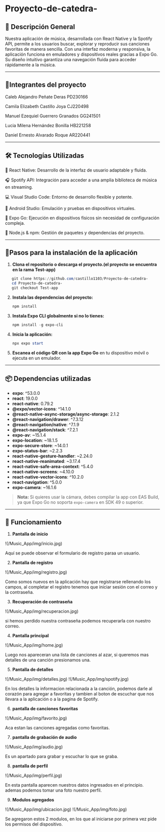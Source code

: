 # Proyecto-de-catedra-

<h2>📌 Descripción General</h2>

Nuestra aplicación de música, desarrollada con React Native y la Spotify API, permite a los usuarios buscar, explorar y reproducir sus canciones favoritas de manera sencilla. Con una interfaz moderna y responsiva, la aplicación funciona en emuladores y dispositivos reales gracias a Expo Go. Su diseño intuitivo garantiza una navegación fluida para acceder rápidamente a la música.

----------------------------------------------------------------------------------------------------

<h2>👥Integrantes del proyecto</h2>

Caleb Alejandro Peñate Deras       PD230166

Camila Elizabeth Castillo Joya     CJ220498

Manuel Ezequiel Guerrero Granados  GG241501

Lucia Milena Hernández Bonilla     HB221258

Daniel Ernesto Alvarado Roque      AR220441

---------------------------------------------------------------------------------------------------------------------------------------------

<h2>🛠️ Tecnologías Utilizadas</h2>

🎵 React Native: Desarrollo de la interfaz de usuario adaptable y fluida.

🎧 Spotify API: Integración para acceder a una amplia biblioteca de música en streaming.

💻 Visual Studio Code: Entorno de desarrollo flexible y potente.

📱 Android Studio: Emulación y pruebas en dispositivos virtuales.

🚀 Expo Go: Ejecución en dispositivos físicos sin necesidad de configuración compleja.

🔧 Node.js & npm: Gestión de paquetes y dependencias del proyecto.

-------------------------------------------------------------------------------------------------------------------

<h2>🚀Pasos para la instalación de la aplicación</h2>

1. **Clona el repositorio o descarga el proyecto.(el proyecto se encuentra en la rama Test-app)**

```powershell
   git clone https://github.com/castillo1103/Proyecto-de-catedra-
   cd Proyecto-de-catedra-
   git checkout Test-app
   ```

2. **Instala las dependencias del proyecto:**
   ```powershell
   npm install
   ```

3. **Instala Expo CLI globalmente si no lo tienes:**
   ```powershell
   npm install -g expo-cli
   ```

4. **Inicia la aplicación:**
   ```powershell
   npx expo start
   ```

5. **Escanea el código QR con la app Expo Go** en tu dispositivo móvil o ejecuta en un emulador.

---------------------------------------------------------------------------------------------------------------------------------------------

## 📦 Dependencias utilizadas

- **expo**: ^53.0.0
- **react**: 19.0.0
- **react-native**: 0.79.2
- **@expo/vector-icons**: ^14.1.0
- **@react-native-async-storage/async-storage**: 2.1.2
- **@react-navigation/drawer**: ^7.3.12
- **@react-navigation/native**: ^7.1.9
- **@react-navigation/stack**: ^7.2.1
- **expo-av**: ~15.1.4
- **expo-location**: ~18.1.5
- **expo-secure-store**: ~14.0.1
- **expo-status-bar**: ~2.2.3
- **react-native-gesture-handler**: ~2.24.0
- **react-native-reanimated**: ~3.17.4
- **react-native-safe-area-context**: ^5.4.0
- **react-native-screens**: ~4.10.0
- **react-native-vector-icons**: ^10.2.0
- **react-navigation**: ^5.0.0
- **expo-camera**: ~16.1.6

> **Nota:** Si quieres usar la cámara, debes compilar la app con EAS Build, ya que Expo Go no soporta `expo-camera` en SDK 49 o superior.

---------------------------------------------------------------------------------------------------------------------------------------------

## 📱 Funcionamiento

1. **Pantalla de inicio**

!(/Music_App/img/inicio.jpg)

Aquí se puede observar el formulario de registro paraa un usuario.

2. **Pantalla de registro**

!(/Music_App/img/registro.jpg)

Como somos nuevos en la aplicación hay que registrarse rellenando los campos, al completar el registro tenemos que iniciar sesión con el correo y la contraseña.

3. **Recuperación de contraseña**

!(/Music_App/img/recuperacion.jpg)

si hemos perdido nuestra contraseña podemos recuperarla con nuestro correo.


4. **Pantalla principal**

!(/Music_App/img/home.jpg)

Luego nos apareceran una lista de canciones al azar, si queremos mas detalles de una canción presionamos una.

5. **Pantalla de detalles**

!(/Music_App/img/detalles.jpg)
!(/Music_App/img/spotify.jpg)

En los detalles la informacion relacionada a la canción, podemos darle al corazón para agregar a favoritas y tambien al boton de escuchar que nos llevara a la aplicación o a la pagina de Spotify.

6. **pantalla de canciones favoritas**

!(/Music_App/img/favorito.jpg)

Aca estan las canciones agregadas como favoritas.

7. **pantalla de grabación de audio**

!(/Music_App/img/audio.jpg)

Es un apartado para grabar y escuchar lo que se graba.

8. **pantalla de perfil**

!(/Music_App/img/perfil.jpg)

En esta pantalla aparecen nuestros datos ingresados en el principio. ademas podemos tomar una foto nuestro perfil.

9. **Modulos agregados**

!(/Music_App/img/ubicacion.jpg)
!(/Music_App/img/foto.jpg)

Se agregaron estos 2 modulos, en los que al iniciarse por primera vez pide los permisos del dispositivo.